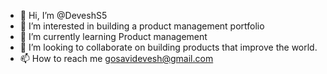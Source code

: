- 👋 Hi, I’m @DeveshS5
- 👀 I’m interested in building a product management portfolio
- 🌱 I’m currently learning Product management
- 💞️ I’m looking to collaborate on building products that improve the world.
- 📫 How to reach me gosavidevesh@gmail.com

<!---
DeveshS5/DeveshS5 is a ✨ special ✨ repository because its `README.md` (this file) appears on your GitHub profile.
You can click the Preview link to take a look at your changes.
--->
